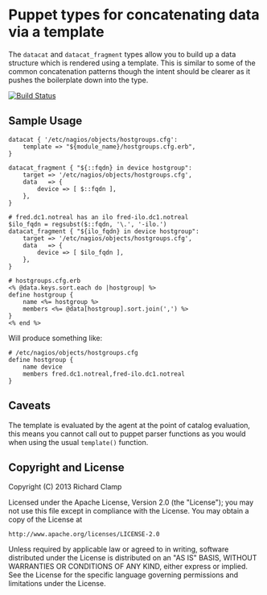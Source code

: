 Puppet types for concatenating data via a template
==================================================

The `datacat` and `datacat_fragment` types allow you to build up a data
structure which is rendered using a template.  This is similar to some of the
common concatenation patterns though the intent should be clearer as it pushes
the boilerplate down into the type.

[![Build Status](https://travis-ci.org/richardc/puppet-datacat.png)](https://travis-ci.org/richardc/puppet-datacat)

Sample Usage
------------

```puppet
datacat { '/etc/nagios/objects/hostgroups.cfg':
    template => "${module_name}/hostgroups.cfg.erb",
}

datacat_fragment { "${::fqdn} in device hostgroup":
    target => '/etc/nagios/objects/hostgroups.cfg',
    data   => {
        device => [ $::fqdn ],
    },
}

# fred.dc1.notreal has an ilo fred-ilo.dc1.notreal
$ilo_fqdn = regsubst($::fqdn, '\.', '-ilo.')
datacat_fragment { "${ilo_fqdn} in device hostgroup":
    target => '/etc/nagios/objects/hostgroups.cfg',
    data   => {
        device => [ $ilo_fqdn ],
    },
}
```

```erb
# hostgroups.cfg.erb
<% @data.keys.sort.each do |hostgroup| %>
define hostgroup {
    name <%= hostgroup %>
    members <%= @data[hostgroup].sort.join(',') %>
}
<% end %>
```

Will produce something like:

```
# /etc/nagios/objects/hostgroups.cfg
define hostgroup {
    name device
    members fred.dc1.notreal,fred-ilo.dc1.notreal
}
```

Caveats
-------

The template is evaluated by the agent at the point of catalog evaluation,
this means you cannot call out to puppet parser functions as you would when
using the usual `template()` function.


Copyright and License
---------------------

Copyright (C) 2013 Richard Clamp

Licensed under the Apache License, Version 2.0 (the "License");
you may not use this file except in compliance with the License.
You may obtain a copy of the License at

    http://www.apache.org/licenses/LICENSE-2.0

Unless required by applicable law or agreed to in writing, software
distributed under the License is distributed on an "AS IS" BASIS,
WITHOUT WARRANTIES OR CONDITIONS OF ANY KIND, either express or implied.
See the License for the specific language governing permissions and
limitations under the License.

